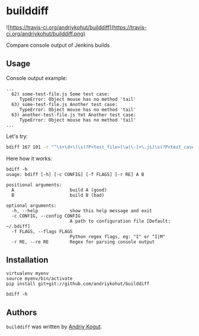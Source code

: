 # builddiff

![https://travis-ci.org/andriykohut/builddiff](https://travis-ci.org/andriykohut/builddiff.png)


Compare console output of Jenkins builds

## Usage
Console output example:
```
...
  62) some-test-file.js Some test case:
     TypeError: Object mouse has no method 'tail'
  63) some-test-file.js Another test case:
     TypeError: Object mouse has no method 'tail'
  63) another-test-file.js Yet Another test case:
     TypeError: Object mouse has no method 'tail'
...
```
Let's try:
```bash
bdiff 167 101 -r "^\s+\d+\)\s(?P<test_file>[\w|\-]+\.js)\s(?P<test_case>.+):$" -f "I|M"

```
Here how it works:
```
bdiff -h
usage: bdiff [-h] [-c CONFIG] [-f FLAGS] [-r RE] A B

positional arguments:
  A                     build A (good)
  B                     build B (bad)

optional arguments:
  -h, --help            show this help message and exit
  -c CONFIG, --config CONFIG
                        A path to configuration file [Default: ~/.bdiff]
  -f FLAGS, --flags FLAGS
                        Python regex flags, eg: "I" or "I|M"
  -r RE, --re RE        Regex for parsing console output
```
## Installation
```
virtualenv myenv
source myenv/bin/activate
pip install git+git://github.com/andriykohut/builddiff

bdiff -h
```
## Authors

`builddiff` was written by [Andriy Kogut](mailto:kogut.andriy@gmail.com).
